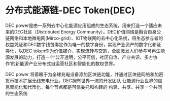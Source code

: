 # 分布式能源链-DEC Token(DEC)

DEC power是由一系列去中心化能源应用组成的生态系统，用来打造一个适应未来的DEC社区（Distributed Energy Community）。DEC价值网络是融合自身公链网络和本地微电网(Mirco-grid）、IOT物联网的去中心化系统，将生态参与者的权益凭证和DEC数字钱包绑定作为唯一的数字身份，实现产业资产的数字化和证券化，以DEC token作为价值媒介，实现流转与交割，全面激发人们参与可再生能源发展的动力，打造一个‘公开透明，公平可信，社区自治、产业共识、多方协作’的新能源产业分布式自运营社区和智能化的数权世界。

DEC power 将着眼于为全球充电设备添加区块链功能，并通过区块链网络和加密货币技术扩展无线充电行业。DEC拥有世界一流的开发团队 让能源行业世界的信息智能化和代币化，每个节点都是可信委托和构建的 构建、共享、共享一个共同的生态系统 

